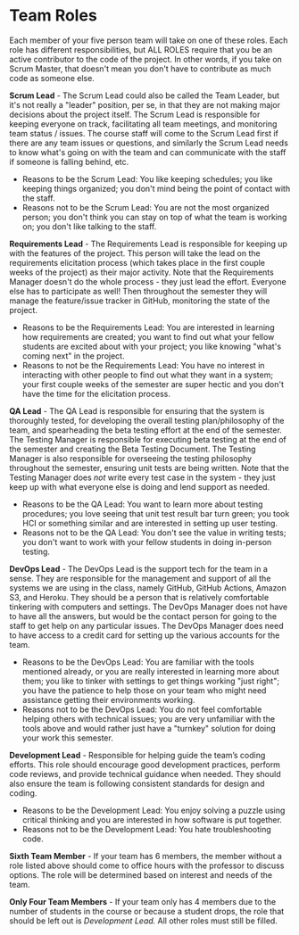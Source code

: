 # Team Roles

Each member of your five person team will take on one of these roles.  Each role has different responsibilities, but ALL ROLES require that you be an active contributor to the code of the project.  In other words, if you take on Scrum Master, that doesn't mean you don't have to contribute as much code as someone else.  

__Scrum Lead__ - The Scrum Lead could also be called the Team Leader, but it's not really a "leader" position, per se, in that they are not making major decisions about the project itself.  The Scrum Lead is responsible for keeping everyone on track, facilitating all team meetings, and monitoring team status / issues.  The course staff will come to the Scrum Lead first if there are any team issues or questions, and similarly the Scrum Lead needs to know what's going on with the team and can communicate with the staff if someone is falling behind, etc.

- Reasons to be the Scrum Lead: You like keeping schedules; you like keeping things organized; you don't mind being the point of contact with the staff.
- Reasons not to be the Scrum Lead: You are not the most organized person; you don't think you can stay on top of what the team is working on; you don't like talking to the staff.

__Requirements Lead__ - The Requirements Lead is responsible for keeping up with the features of the project.  This person will take the lead on the requirements elicitation process (which takes place in the first couple weeks of the project) as their major activity.  Note that the Requirements Manager doesn't do the whole process - they just lead the effort.  Everyone else has to participate as well!  Then throughout the semester they will manage the feature/issue tracker in GitHub, monitoring the state of the project.

- Reasons to be the Requirements Lead: You are interested in learning how requirements are created; you want to find out what your fellow students are excited about with your project; you like knowing "what's coming next" in the project.
- Reasons to not be the Requirements Lead: You have no interest in interacting with other people to find out what they want in a system; your first couple weeks of the semester are super hectic and you don't have the time for the elicitation process. 

__QA Lead__ - The QA Lead is responsible for ensuring that the system is thoroughly tested, for developing the overall testing plan/philosophy of the team, and spearheading the beta testing effort at the end of the semester.  The Testing Manager is responsible for executing beta testing at the end of the semester and creating the Beta Testing Document.  The Testing Manager is also responsible for overseeing the testing philosophy throughout the semester, ensuring unit tests are being written.  Note that the Testing Manager does _not_ write every test case in the system - they just keep up with what everyone else is doing and lend support as needed.

- Reasons to be the QA Lead: You want to learn more about testing procedures; you love seeing that unit test result bar turn green; you took HCI or something similar and are interested in setting up user testing.
- Reasons not to be the QA Lead: You don't see the value in writing tests; you don't want to work with your fellow students in doing in-person testing. 

__DevOps Lead__ - The DevOps Lead is the support tech for the team in a sense.  They are responsible for the management and support of all the systems we are using in the class, namely GitHub, GitHub Actions, Amazon S3, and Heroku.  They should be a person that is relatively comfortable tinkering with computers and settings.  The DevOps Manager does not have to have all the answers, but would be the contact person for going to the staff to get help on any particular issues.  The DevOps Manager does need to have access to a credit card for setting up the various accounts for the team.

- Reasons to be the DevOps Lead: You are familiar with the tools mentioned already, or you are really interested in learning more about them; you like to tinker with settings to get things working "just right"; you have the patience to help those on your team who might need assistance getting their environments working.
- Reasons not to be the DevOps Lead: You do not feel comfortable helping others with technical issues; you are very unfamiliar with the tools above and would rather just have a "turnkey" solution for doing your work this semester.

__Development Lead__ - Responsible for helping guide the team’s coding efforts. This role should encourage good development practices, perform code reviews, and provide technical guidance when needed. They should also ensure the team is following consistent standards for design and coding.   

- Reasons to be the Development Lead: You enjoy solving a puzzle using critical thinking and you are interested in how software is put together.
- Reasons not to be the Development Lead: You hate troubleshooting code. 

__Sixth Team Member__ - If your team has 6 members, the member without a role listed above should come to office hours with the professor to discuss options.  The role will be determined based on interest and needs of the team.

__Only Four Team Members__ - If your team only has 4 members due to the number of students in the course or because a student drops, the role that should be left out is _Development Lead._  All other roles must still be filled.

